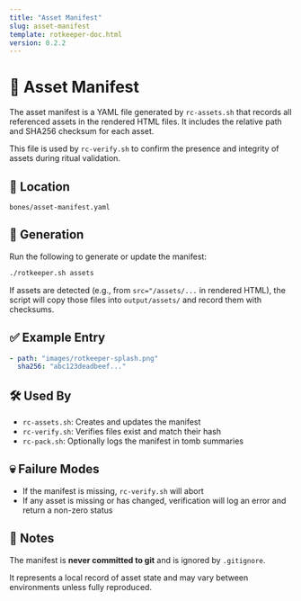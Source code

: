 ```yaml
---
title: "Asset Manifest"
slug: asset-manifest
template: rotkeeper-doc.html
version: 0.2.2
---
```


<!-- asset-meta: { name: "asset-manifest.md", version: "v0.2.2" } -->

# 🧾 Asset Manifest

The asset manifest is a YAML file generated by `rc-assets.sh` that records all referenced assets in the rendered HTML files. It includes the relative path and SHA256 checksum for each asset.

This file is used by `rc-verify.sh` to confirm the presence and integrity of assets during ritual validation.

## 📍 Location

```
bones/asset-manifest.yaml
```

## 🔄 Generation

Run the following to generate or update the manifest:

```bash
./rotkeeper.sh assets
```

If assets are detected (e.g., from `src="/assets/...` in rendered HTML), the script will copy those files into `output/assets/` and record them with checksums.

## ✅ Example Entry

```yaml
- path: "images/rotkeeper-splash.png"
  sha256: "abc123deadbeef..."
```

## 🛠 Used By

- `rc-assets.sh`: Creates and updates the manifest
- `rc-verify.sh`: Verifies files exist and match their hash
- `rc-pack.sh`: Optionally logs the manifest in tomb summaries

## 💀 Failure Modes

- If the manifest is missing, `rc-verify.sh` will abort
- If any asset is missing or has changed, verification will log an error and return a non-zero status

## 📜 Notes

The manifest is **never committed to git** and is ignored by `.gitignore`.

It represents a local record of asset state and may vary between environments unless fully reproduced.